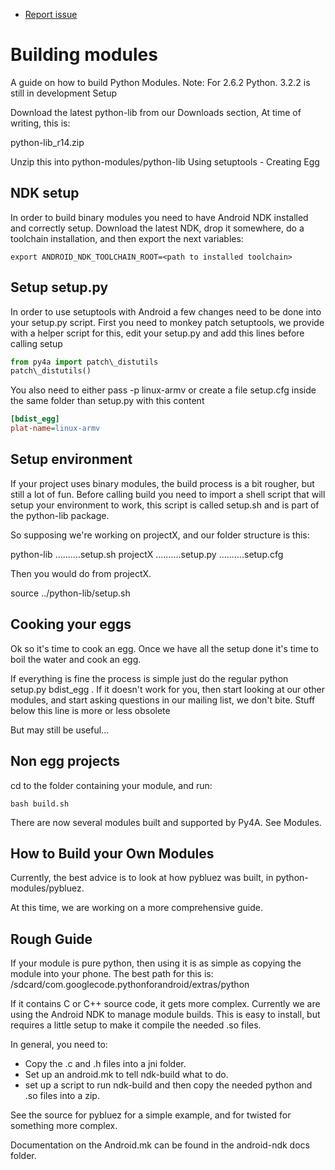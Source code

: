 * [Report issue](../README.md#create_issue)

Building modules
===
A guide on how to build Python Modules. Note: For 2.6.2 Python. 3.2.2 is still in development
Setup

Download the latest python-lib from our Downloads section, At time of writing, this is:

python-lib\_r14.zip

Unzip this into python-modules/python-lib
Using setuptools - Creating Egg

NDK setup
---
In order to build binary modules you need to have Android NDK installed and correctly setup.
Download the latest NDK, drop it somewhere, do a toolchain installation, and then export the next
variables:

```shell
export ANDROID_NDK_TOOLCHAIN_ROOT=<path to installed toolchain>
```

Setup setup.py
---
In order to use setuptools with Android a few changes need to be done into your setup.py script.
First you need to monkey patch setuptools, we provide with a helper script for this, edit your
setup.py and add this lines before calling setup

```python
from py4a import patch\_distutils
patch\_distutils()
```

You also need to either pass -p linux-armv or create a file setup.cfg inside the same folder than
setup.py with this content

```ini
[bdist_egg]
plat-name=linux-armv
```

Setup environment
---
If your project uses binary modules, the build process is a bit rougher, but still a lot of fun.
Before calling build you need to import a shell script that will setup your environment to work,
this script is called setup.sh and is part of the python-lib package.

So supposing we're working on projectX, and our folder structure is this:

python-lib
..........setup.sh
projectX
..........setup.py
..........setup.cfg

Then you would do from projectX.

source ../python-lib/setup.sh

Cooking your eggs
---

Ok so it's time to cook an egg. Once we have all the setup done it's time to boil the water and
cook an egg.

If everything is fine the process is simple just do the regular python setup.py bdist\_egg . If it
doesn't work for you, then start looking at our other modules, and start asking questions in our
mailing list, we don't bite.
Stuff below this line is more or less obsolete

But may still be useful...

Non egg projects
---
cd to the folder containing your module, and run:

`bash build.sh`

There are now several modules built and supported by Py4A. See Modules.

How to Build your Own Modules
---
Currently, the best advice is to look at how pybluez was built, in python-modules/pybluez.

At this time, we are working on a more comprehensive guide.

Rough Guide
---
If your module is pure python, then using it is as simple as copying the module into your phone.
The best path for this is: /sdcard/com.googlecode.pythonforandroid/extras/python

If it contains C or C++ source code, it gets more complex. Currently we are using the Android NDK
to manage module builds. This is easy to install, but requires a little setup to make it compile
the needed .so files.

In general, you need to:

* Copy the .c and .h files into a jni folder.
* Set up an android.mk to tell ndk-build what to do.
* set up a script to run ndk-build and then copy the needed python and .so files into a zip. 

See the source for pybluez for a simple example, and for twisted for something more complex.

Documentation on the Android.mk can be found in the android-ndk docs folder. 

<!---
 vi: ft=markdown
 -->
